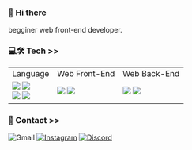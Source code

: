 ### 👋 Hi there

begginer web front-end developer.
<br>

### 💻🛠 Tech >>  

<table>
    <tr>
      <td> Language </td>
      <td> Web Front-End </td>
      <td> Web Back-End </td>
    </tr>
    <tr>
      <td>
        <img src="https://img.shields.io/badge/JavaScript-f7df11?style=flat-square&logo=JavaScript&logoColor=black">
        <img src="https://img.shields.io/badge/java-%23ED8B00.svg?style=flat-square&logo=java&logoColor=white"><br>
        <img src="https://img.shields.io/badge/c%23-%23239120.svg?style=flat-square&logo=c-sharp&logoColor=white">
        <img src="https://img.shields.io/badge/html5-%23E34F26.svg?style=flat-square&logo=html5&logoColor=white">
      </td>
      <td>
        <img src="https://img.shields.io/badge/React-61dafb?style=flat-square&logo=React&logoColor=black">
        <img src="https://img.shields.io/badge/jquery-%230769AD.svg?style=flat-square&logo=jquery&logoColor=white">
      </td>
      <td>
        <img src="https://img.shields.io/badge/MariaDB-003545?style=flat-square&logo=mariadb&logoColor=white">
        <img src="https://img.shields.io/badge/MySQL-4479A1?style=flat-square&logo=MySQL&logoColor=white">
      </td>
     </tr>
  </table>


### 💌 Contact >>

![Gmail](https://img.shields.io/badge/orgsorry98@gmail.com-d14836?style=flat-square&logo=Gmail&logoColor=white&link=mailto:orgsorry98@gmail.com)
<a href="https://www.instagram.com/chlwothd" target="blank">![Instagram](https://img.shields.io/badge/@chlwothd-%23E4405F.svg?style=flat-square&logo=Instagram&logoColor=white)</a>
<a href="https://discord.gg/3rC7SUyyvR" target="blank">![Discord](https://img.shields.io/badge/MyServer-%237289DA.svg?style=flat-square&logo=discord&logoColor=white)

